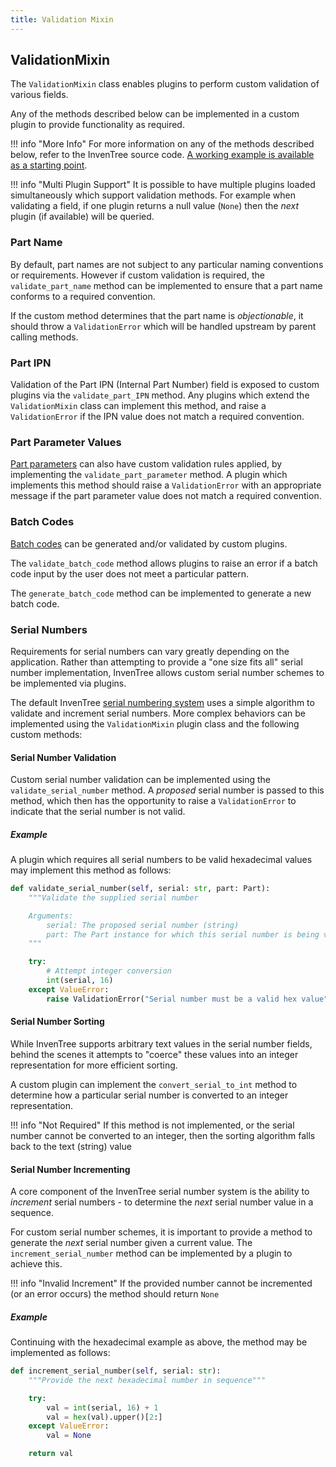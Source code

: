 ```yaml
---
title: Validation Mixin
---
```


## ValidationMixin

The `ValidationMixin` class enables plugins to perform custom validation of various fields.

Any of the methods described below can be implemented in a custom plugin to provide functionality as required.

!!! info "More Info"
    For more information on any of the methods described below, refer to the InvenTree source code. [A working example is available as a starting point](https://github.com/inventree/InvenTree/blob/master/InvenTree/plugin/samples/integration/validation_sample.py).

!!! info "Multi Plugin Support"
    It is possible to have multiple plugins loaded simultaneously which support validation methods. For example when validating a field, if one plugin returns a null value (`None`) then the *next* plugin (if available) will be queried.

### Part Name

By default, part names are not subject to any particular naming conventions or requirements. However if custom validation is required, the `validate_part_name` method can be implemented to ensure that a part name conforms to a required convention.

If the custom method determines that the part name is *objectionable*, it should throw a `ValidationError` which will be handled upstream by parent calling methods.

### Part IPN

Validation of the Part IPN (Internal Part Number) field is exposed to custom plugins via the `validate_part_IPN` method. Any plugins which extend the `ValidationMixin` class can implement this method, and raise a `ValidationError` if the IPN value does not match a required convention.

### Part Parameter Values

[Part parameters](../../part/parameter.md) can also have custom validation rules applied, by implementing the `validate_part_parameter` method. A plugin which implements this method should raise a `ValidationError` with an appropriate message if the part parameter value does not match a required convention.

### Batch Codes

[Batch codes](../../stock/tracking.md#batch-codes) can be generated and/or validated by custom plugins.

The `validate_batch_code` method allows plugins to raise an error if a batch code input by the user does not meet a particular pattern.

The `generate_batch_code` method can be implemented to generate a new batch code.

### Serial Numbers

Requirements for serial numbers can vary greatly depending on the application. Rather than attempting to provide a "one size fits all" serial number implementation, InvenTree allows custom serial number schemes to be implemented via plugins.

The default InvenTree [serial numbering system](../../stock/tracking.md#serial-numbers) uses a simple algorithm to validate and increment serial numbers. More complex behaviors can be implemented using the `ValidationMixin` plugin class and the following custom methods:

#### Serial Number Validation

Custom serial number validation can be implemented using the `validate_serial_number` method. A *proposed* serial number is passed to this method, which then has the opportunity to raise a `ValidationError` to indicate that the serial number is not valid.

##### Example

A plugin which requires all serial numbers to be valid hexadecimal values may implement this method as follows:

```python
def validate_serial_number(self, serial: str, part: Part):
    """Validate the supplied serial number

    Arguments:
        serial: The proposed serial number (string)
        part: The Part instance for which this serial number is being validated
    """

    try:
        # Attempt integer conversion
        int(serial, 16)
    except ValueError:
        raise ValidationError("Serial number must be a valid hex value")
```

#### Serial Number Sorting

While InvenTree supports arbitrary text values in the serial number fields, behind the scenes it attempts to "coerce" these values into an integer representation for more efficient sorting.

A custom plugin can implement the `convert_serial_to_int` method to determine how a particular serial number is converted to an integer representation.

!!! info "Not Required"
    If this method is not implemented, or the serial number cannot be converted to an integer, then the sorting algorithm falls back to the text (string) value

#### Serial Number Incrementing

A core component of the InvenTree serial number system is the ability to *increment* serial numbers - to determine the *next* serial number value in a sequence.

For custom serial number schemes, it is important to provide a method to generate the *next* serial number given a current value. The `increment_serial_number` method can be implemented by a plugin to achieve this.

!!! info "Invalid Increment"
    If the provided number cannot be incremented (or an error occurs) the method should return `None`

##### Example

Continuing with the hexadecimal example as above, the method may be implemented as follows:

```python
def increment_serial_number(self, serial: str):
    """Provide the next hexadecimal number in sequence"""

    try:
        val = int(serial, 16) + 1
        val = hex(val).upper()[2:]
    except ValueError:
        val = None

    return val
```
